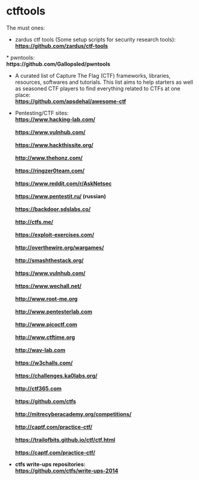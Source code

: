 # ctftools

The must ones:
* zardus ctf tools (Some setup scripts for security research tools):
<b><br>
https://github.com/zardus/ctf-tools
</b>
* pwntools: <br><b>https://github.com/Gallopsled/pwntools</b>
  
* A curated list of Capture The Flag (CTF) frameworks, libraries, resources, softwares and tutorials. This list aims to help starters as well as seasoned CTF players to find everything related to CTFs at one place:
<br><b>https://github.com/apsdehal/awesome-ctf<br></b>

* Pentesting/CTF sites:
<br><b>https://www.hacking-lab.com/<br></b>
<br><b>https://www.vulnhub.com/<br></b>
<br><b>https://www.hackthissite.org/<br><b>
<br><b>http://www.thehonz.com/<br></b>
<br><b>https://ringzer0team.com/<br></b>
<br><b>https://www.reddit.com/r/AskNetsec<br></b>
<br><b>https://www.pentestit.ru/ (russian)<br></b>
<br><b>https://backdoor.sdslabs.co/<br></b>
<br><b>http://ctfs.me/<br></b>
<br><b>https://exploit-exercises.com/<br></b>
<br><b>http://overthewire.org/wargames/<br></b>
<br><b>http://smashthestack.org/<br></b>
<br><b>https://www.vulnhub.com/<br></b>
<br><b>https://www.wechall.net/<br></b>
<br><b>http://www.root-me.org<br></b>
<br><b>http://www.pentesterlab.com<br></b>
<br><b>http://www.picoctf.com<br></b>
<br><b>http://www.ctftime.org<br></b>
<br><b>http://wav-lab.com<br></b>
<br><b>https://w3challs.com/<br></b>
<br><b>https://challenges.ka0labs.org/<br></b>
<br><b>http://ctf365.com<br></b>
<br><b>https://github.com/ctfs<br></b>
<br><b>http://mitrecyberacademy.org/competitions/<br></b>
<br><b>http://captf.com/practice-ctf/<br></b>
<br><b>https://trailofbits.github.io/ctf/ctf.html<br></b>
<br><b>https://captf.com/practice-ctf/<br></b>

* ctfs write-ups repositories:
<br><b>https://github.com/ctfs/write-ups-2014<br></b>


